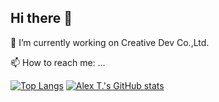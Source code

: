 ## Hi there 👋

🔭 I’m currently working on Creative Dev Co.,Ltd.

📫 How to reach me: ...

<!--
**dynaz/dynaz** is a ✨ _special_ ✨ repository because its `README.md` (this file) appears on your GitHub profile.

Here are some ideas to get you started:

- 🔭 I’m currently working on ...
- 🌱 I’m currently learning ...
- 👯 I’m looking to collaborate on ...
- 🤔 I’m looking for help with ...
- 💬 Ask me about ...
- 📫 How to reach me: ...
- 😄 Pronouns: ...
- ⚡ Fun fact: ...
-->
[![Top Langs](https://github-readme-stats.vercel.app/api?username=dynaz&theme=algolia&show_icons=true)](https://github.com/dynaz)
[![Alex T.'s GitHub stats](https://github-readme-stats.vercel.app/api/top-langs?username=zawnainglinn1996&hide=html,scss,stylus,blade,jupyter%20notebook,css,shell,batchfile,dockerfile,typescript&theme=algolia&show_icons=true)](https://github.com/zawnainglinn1996)

